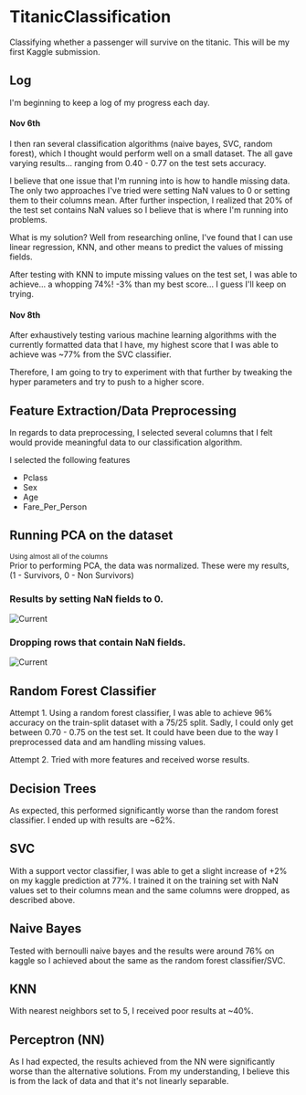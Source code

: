 # TitanicClassification
Classifying whether a passenger will survive on the titanic. This will be my first Kaggle submission.

## Log
I'm beginning to keep a log of my progress each day.
#### Nov 6th
I then ran several classification algorithms (naive bayes, SVC, random forest), which I thought would perform well on a small dataset. The all gave varying results... ranging from 0.40 - 0.77 on the test sets accuracy.

I believe that one issue that I'm running into is how to handle missing data. The only two approaches I've tried were setting NaN values to 0 or setting them to their columns mean. After further inspection, I realized that 20% of the test set contains NaN values so I believe that is where I'm running into problems.

What is my solution? Well from researching online, I've found that I can use linear regression, KNN, and other means to predict the values of missing fields.

After testing with KNN to impute missing values on the test set, I was able to achieve... a whopping 74%! -3% than my best score... I guess I'll keep on trying.

#### Nov 8th
After exhaustively testing various machine learning algorithms with the currently formatted data that I have, my highest score that I was able to achieve was ~77% from the SVC classifier.

Therefore, I am going to try to experiment with that further by tweaking the hyper parameters and try to push to a higher score.



## Feature Extraction/Data Preprocessing
In regards to data preprocessing, I selected several columns that I felt would provide meaningful data to our classification algorithm.

I selected the following features
* Pclass
* Sex
* Age
* Fare_Per_Person


## Running PCA on the dataset
<sub>Using almost all of the columns</sub><br>
Prior to performing PCA, the data was normalized.
These were my results, (1 - Survivors, 0 - Non Survivors)

<p align="center">
  <h3>Results by setting NaN fields to 0.</h3>
  <img src="https://i.imgur.com/B1AAM9B.png" alt="Current"/>
</p>
<p align="center">
  <h3>Dropping rows that contain NaN fields.</h3>
  <img src="https://i.imgur.com/GhERVSc.png" alt="Current"/>
</p>


## Random Forest Classifier
Attempt 1.
Using a random forest classifier, I was able to achieve 96% accuracy on the train-split dataset with a 75/25 split. Sadly, I could only get between 0.70 - 0.75 on the test set. It could have been due to the way I preprocessed data and am handling missing values.

Attempt 2.
Tried with more features and received worse results.

## Decision Trees
As expected, this performed significantly worse than the random forest classifier. I ended up with results are ~62%.

## SVC
With a support vector classifier, I was able to get a slight increase of +2% on my kaggle prediction at 77%. I trained it on the training set with NaN values set to their columns mean and the same columns were dropped, as described above.

## Naive Bayes
Tested with bernoulli naive bayes and the results were around 76% on kaggle so I achieved about the same as the random forest classifier/SVC.

## KNN
With nearest neighbors set to 5, I received poor results at ~40%.

## Perceptron (NN)
As I had expected, the results achieved from the NN were significantly worse than the alternative solutions. From my understanding, I believe this is from the lack of data and that it's not linearly separable.
